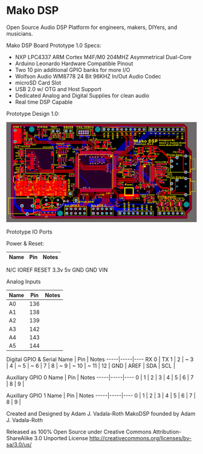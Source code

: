 Mako DSP
=======

Open Source Audio DSP Platform for engineers, makers, DIYers, and musicians. 

Mako DSP Board Prototype 1.0 Specs:
- NXP LPC4337 ARM Cortex M4F/M0 204MHZ Asymmetrical Dual-Core
- Arduino Leonardo Hardware Compatible Pinout
- Two 10 pin additional GPIO banks for more I/O
- Wolfson Audio WM8778 24 Bit 96KHZ In/Out Audio Codec
- microSD Card Slot
- USB 2.0 w/ OTG and Host Support
- Dedicated Analog and Digital Supplies for clean audio
- Real time DSP Capable

Prototype Design 1.0:

![Prototype Design 1.0](/PCB/Mako%20DSP%20P1.png)

Prototype IO Ports

Power & Reset:

Name | Pin | Notes
-----|-----|----
N/C
IOREF
RESET
3.3v
5v
GND
GND
VIN

Analog Inputs

Name | Pin | Notes
-----|-----|----
A0   | 136
A1   | 138
A2   | 139
A3   | 142
A4   | 143
A5   | 144

Digital GPIO & Serial
Name | Pin | Notes
-----|-----|----
RX 0 | 
TX 1 |
   2 |
 ~ 3 |
   4 |
 ~ 5 |
 ~ 6 |
   7 |
   8 |
 ~ 9 |
~ 10 |
~ 11 |
  12 |
 GND |
AREF |
SDA  |
SCL  |

Auxillary GPIO 0
Name | Pin | Notes
-----|-----|----
   0 |
   1 |
   2 |
   3 |
   4 |
   5 |
   6 |
   7 |
   8 |
   9 |

Auxillary GPIO 1
Name | Pin | Notes
-----|-----|----
   0 |
   1 |
   2 |
   3 |
   4 |
   5 |
   6 |
   7 |
   8 |
   9 |


Created and Designed by Adam J. Vadala-Roth
MakoDSP founded by Adam J. Vadala-Roth

Released as 100% Open Source under
Creative Commons Attribution-ShareAlike 3.0 Unported License
http://creativecommons.org/licenses/by-sa/3.0/us/
